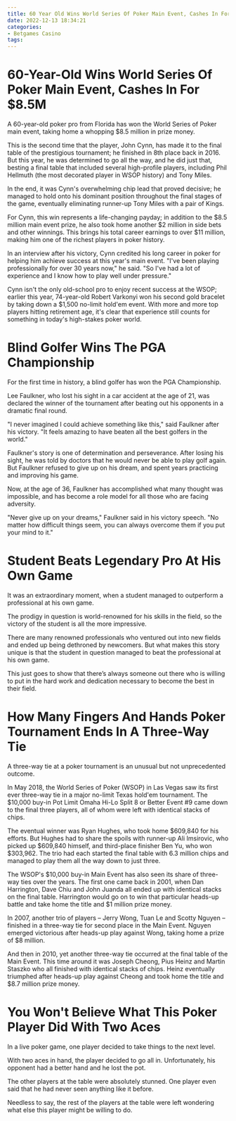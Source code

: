 ```yaml
---
title: 60 Year Old Wins World Series Of Poker Main Event, Cashes In For $8.5M
date: 2022-12-13 18:34:21
categories:
- Betgames Casino
tags:
---
```



#  60-Year-Old Wins World Series Of Poker Main Event, Cashes In For $8.5M

A 60-year-old poker pro from Florida has won the World Series of Poker main event, taking home a whopping $8.5 million in prize money.

This is the second time that the player, John Cynn, has made it to the final table of the prestigious tournament; he finished in 8th place back in 2016. But this year, he was determined to go all the way, and he did just that, besting a final table that included several high-profile players, including Phil Hellmuth (the most decorated player in WSOP history) and Tony Miles.

In the end, it was Cynn's overwhelming chip lead that proved decisive; he managed to hold onto his dominant position throughout the final stages of the game, eventually eliminating runner-up Tony Miles with a pair of Kings.

For Cynn, this win represents a life-changing payday; in addition to the $8.5 million main event prize, he also took home another $2 million in side bets and other winnings. This brings his total career earnings to over $11 million, making him one of the richest players in poker history.

In an interview after his victory, Cynn credited his long career in poker for helping him achieve success at this year's main event. "I've been playing professionally for over 30 years now," he said. "So I've had a lot of experience and I know how to play well under pressure."

Cynn isn't the only old-school pro to enjoy recent success at the WSOP; earlier this year, 74-year-old Robert Varkonyi won his second gold bracelet by taking down a $1,500 no-limit hold'em event. With more and more top players hitting retirement age, it's clear that experience still counts for something in today's high-stakes poker world.

#  Blind Golfer Wins The PGA Championship

For the first time in history, a blind golfer has won the PGA Championship.

Lee Faulkner, who lost his sight in a car accident at the age of 21, was declared the winner of the tournament after beating out his opponents in a dramatic final round.

"I never imagined I could achieve something like this," said Faulkner after his victory. "It feels amazing to have beaten all the best golfers in the world."

Faulkner's story is one of determination and perseverance. After losing his sight, he was told by doctors that he would never be able to play golf again. But Faulkner refused to give up on his dream, and spent years practicing and improving his game.

Now, at the age of 36, Faulkner has accomplished what many thought was impossible, and has become a role model for all those who are facing adversity.

"Never give up on your dreams," Faulkner said in his victory speech. "No matter how difficult things seem, you can always overcome them if you put your mind to it."

#  Student Beats Legendary Pro At His Own Game 

It was an extraordinary moment, when a student managed to outperform a professional at his own game.

The prodigy in question is world-renowned for his skills in the field, so the victory of the student is all the more impressive.

There are many renowned professionals who ventured out into new fields and ended up being dethroned by newcomers. But what makes this story unique is that the student in question managed to beat the professional at his own game.

This just goes to show that there’s always someone out there who is willing to put in the hard work and dedication necessary to become the best in their field.

#  How Many Fingers And Hands Poker Tournament Ends In A Three-Way Tie 

A three-way tie at a poker tournament is an unusual but not unprecedented outcome.

In May 2018, the World Series of Poker (WSOP) in Las Vegas saw its first ever three-way tie in a major no-limit Texas hold'em tournament. The $10,000 buy-in Pot Limit Omaha Hi-Lo Split 8 or Better Event #9 came down to the final three players, all of whom were left with identical stacks of chips.

The eventual winner was Ryan Hughes, who took home $609,840 for his efforts. But Hughes had to share the spoils with runner-up Ali Imsirovic, who picked up $609,840 himself, and third-place finisher Ben Yu, who won $303,962. The trio had each started the final table with 6.3 million chips and managed to play them all the way down to just three.

The WSOP's $10,000 buy-in Main Event has also seen its share of three-way ties over the years. The first one came back in 2001, when Dan Harrington, Dave Chiu and John Juanda all ended up with identical stacks on the final table. Harrington would go on to win that particular heads-up battle and take home the title and $1 million prize money.

In 2007, another trio of players – Jerry Wong, Tuan Le and Scotty Nguyen – finished in a three-way tie for second place in the Main Event. Nguyen emerged victorious after heads-up play against Wong, taking home a prize of $8 million.

And then in 2010, yet another three-way tie occurred at the final table of the Main Event. This time around it was Joseph Cheong, Pius Heinz and Martin Staszko who all finished with identical stacks of chips. Heinz eventually triumphed after heads-up play against Cheong and took home the title and $8.7 million prize money.

#  You Won't Believe What This Poker Player Did With Two Aces

In a live poker game, one player decided to take things to the next level.

With two aces in hand, the player decided to go all in. Unfortunately, his opponent had a better hand and he lost the pot.

The other players at the table were absolutely stunned. One player even said that he had never seen anything like it before.

 Needless to say, the rest of the players at the table were left wondering what else this player might be willing to do.